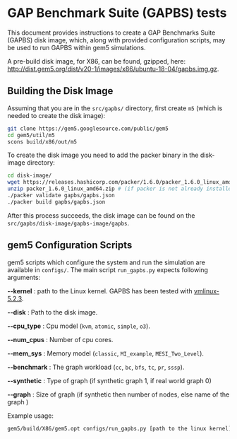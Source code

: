 # GAP Benchmark Suite (GAPBS) tests
This document provides instructions to create a GAP Benchmarks Suite (GAPBS) disk image, which, along with provided configuration scripts, may be used to run GAPBS within gem5 simulations.

A pre-build disk image, for X86, can be found, gzipped, here: <http://dist.gem5.org/dist/v20-1/images/x86/ubuntu-18-04/gapbs.img.gz>.

## Building the Disk Image
Assuming that you are in the `src/gapbs/` directory, first create `m5` (which is needed to create the disk image):

```sh
git clone https://gem5.googlesource.com/public/gem5
cd gem5/util/m5
scons build/x86/out/m5
```

To create the disk image you need to add the packer binary in the disk-image directory:

```sh
cd disk-image/
wget https://releases.hashicorp.com/packer/1.6.0/packer_1.6.0_linux_amd64.zip   # (if packer is not already installed)
unzip packer_1.6.0_linux_amd64.zip # (if packer is not already installed)
./packer validate gapbs/gapbs.json
./packer build gapbs/gapbs.json
```

After this process succeeds, the disk image can be found on the `src/gapbs/disk-image/gapbs-image/gapbs`.

## gem5 Configuration Scripts

gem5 scripts which configure the system and run the simulation are available in `configs/`.
The main script `run_gapbs.py` expects following arguments:

**--kernel** : path to the Linux kernel. GAPBS has been tested with [vmlinux-5.2.3](http://dist.gem5.org/dist/v20-1/kernels/x86/static/vmlinux-5.2.3).

**--disk** : Path to the disk image.

**--cpu\_type** : Cpu model (`kvm`, `atomic`, `simple`, `o3`).

**--num\_cpus** : Number of cpu cores.

**--mem\_sys** : Memory model (`classic`, `MI_example`, `MESI_Two_Level`).

**--benchmark** : The graph workload (`cc`, `bc`, `bfs`, `tc`, `pr`, `sssp`).

**--synthetic** : Type of graph (if synthetic graph 1, if real world graph 0)

**--graph** : Size of graph (if synthetic then number of nodes, else name of the graph )

Example usage:

```sh
gem5/build/X86/gem5.opt configs/run_gapbs.py [path to the linux kernel] [path to the disk image] kvm 1 classic cc 1 20
```
